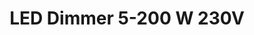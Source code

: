 ---
date_added: 2021-05-16
model: ID-EU20FW09
vendor: iolloi
title: LED Dimmer 5-200 W 230V
category: dimmer
supports: on/off, brightness
zigbeemodel: ['Dimmer-Switch-ZB3.0']
compatible: [z2m,deconz]
mlink: https://iolloi.de/products/zigbee-led-dimmer-switch-id-eu20fw09
link: https://www.amazon.de/-/en/Control-Dimmable-Halogen-Compatible-Mounting/dp/B08L6JBJVD
link2: https://www.amazon.fr/iolloi-Variateur-dintensit%C3%A9-halog%C3%A8nes-compatible/dp/B08L6JBJVD
---